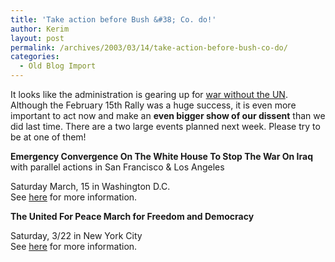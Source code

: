 ```yaml
---
title: 'Take action before Bush &#38; Co. do!'
author: Kerim
layout: post
permalink: /archives/2003/03/14/take-action-before-bush-co-do/
categories:
  - Old Blog Import
---
```

It looks like the administration is gearing up for <a href="http://www.nytimes.com/2003/03/14/international/middleeast/14IRAQ.html" onclick="_gaq.push(['_trackEvent', 'outbound-article', 'http://www.nytimes.com/2003/03/14/international/middleeast/14IRAQ.html', 'war without the UN']);" >war without the UN</a>. Although the February 15th Rally was a huge success, it is even more important to act now and make an **even bigger show of our dissent** than we did last time. There are a two large events planned next week. Please try to be at one of them!

**Emergency Convergence On The White House To Stop The War On Iraq**  
with parallel actions in San Francisco & Los Angeles

Saturday March, 15 in Washington D.C.  
See <a href="http://www.internationalanswer.org/campaigns/m15/index.html" onclick="_gaq.push(['_trackEvent', 'outbound-article', 'http://www.internationalanswer.org/campaigns/m15/index.html', 'here']);" >here</a> for more information.

**The United For Peace March for Freedom and Democracy**

Saturday, 3/22 in New York City  
See <a href="http://www.unitedforpeace.org/article.php?list=sub&sub=31" onclick="_gaq.push(['_trackEvent', 'outbound-article', 'http://www.unitedforpeace.org/article.php?list=sub&sub=31', 'here']);" >here</a> for more information.

